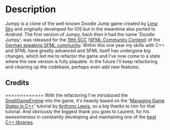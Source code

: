 Description
=============
Jumpy is a clone of the well-known Doodle Jump game created by [Lima Sky](http://www.limasky.com/) and originally developed for iOS but in the meantime also ported to Android.
The first version of Jumpy, back then it had the name 'Doodle Jumpy', was released for the [19th SCC](http://forum.sfml-dev.de/index.php/topic,845.0.html) ([SFML Community Contest](http://sfml-dev.de/scc)) of the [German speaking SFML community](http://sfml-dev.de/). Within this one year my skills with C++ and SFML have greatly advanced and SFML itself has undergone big changes, which led me to refactor the game and I've now come to a state where the new version is fully playable. In the future I'll keep refactoring and cleaning up the codebase, perhaps even add new features.

## Credits
=============
With the refactoring I've introduced the [SmallGameEngine](https://github.com/eXpl0it3r/SmallGameEngine) into the game, it's heavily based on the '[Managing Game States in C++](http://gamedevgeek.com/tutorials/managing-game-states-in-c/)' tutorial by [Anthony Lewis](http://anthonylewis.com/), so a big thanks to him for that tutorial.
And obviously the biggest thank you goes to Laurent, for his awesomeness in constantly developing and maintaining one of the [best C++ libraries](http://www.sfml-dev.org/).